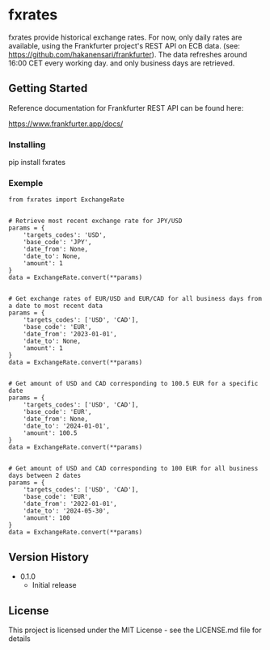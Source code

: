 # fxrates

fxrates provide historical exchange rates. For now, only daily rates are available, using the Frankfurter project's REST API on ECB data. (see: https://github.com/hakanensari/frankfurter).
The data refreshes around 16:00 CET every working day. and only business days are retrieved.


## Getting Started

Reference documentation for Frankfurter REST API can be found here:

https://www.frankfurter.app/docs/


### Installing

pip install fxrates

### Exemple

```
from fxrates import ExchangeRate


# Retrieve most recent exchange rate for JPY/USD
params = {
    'targets_codes': 'USD',
    'base_code': 'JPY',
    'date_from': None,
    'date_to': None,
    'amount': 1
}
data = ExchangeRate.convert(**params)


# Get exchange rates of EUR/USD and EUR/CAD for all business days from a date to most recent data
params = {
    'targets_codes': ['USD', 'CAD'],
    'base_code': 'EUR',
    'date_from': '2023-01-01',
    'date_to': None,
    'amount': 1
}
data = ExchangeRate.convert(**params)


# Get amount of USD and CAD corresponding to 100.5 EUR for a specific date
params = {
    'targets_codes': ['USD', 'CAD'],
    'base_code': 'EUR',
    'date_from': None,
    'date_to': '2024-01-01',
    'amount': 100.5
}
data = ExchangeRate.convert(**params)


# Get amount of USD and CAD corresponding to 100 EUR for all business days between 2 dates
params = {
    'targets_codes': ['USD', 'CAD'],
    'base_code': 'EUR',
    'date_from': '2022-01-01',
    'date_to': '2024-05-30',
    'amount': 100
}
data = ExchangeRate.convert(**params)
```


## Version History

* 0.1.0
    * Initial release

## License

This project is licensed under the MIT License - see the LICENSE.md file for details

